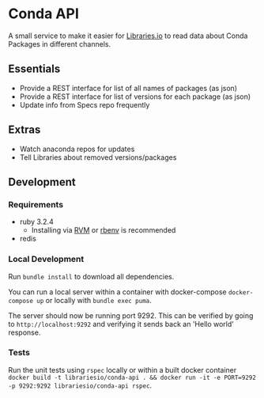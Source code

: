 # Conda API

A small service to make it easier for [Libraries.io](https://libraries.io) to read data about Conda Packages in different channels.

## Essentials

- Provide a REST interface for list of all names of packages (as json)
- Provide a REST interface for list of versions for each package (as json)
- Update info from Specs repo frequently

## Extras

- Watch anaconda repos for updates
- Tell Libraries about removed versions/packages

## Development

### Requirements
* ruby 3.2.4
  * Installing via [RVM](http://rvm.io/) or [rbenv](https://github.com/rbenv/rbenv) is recommended
* redis

### Local Development

Run `bundle install` to download all dependencies.

You can run a local server within a container with docker-compose `docker-compose up` or locally with `bundle exec puma`.

The server should now be running port 9292. This can be verified by going to `http://localhost:9292` and verifying it sends back an 'Hello world' response.

### Tests

Run the unit tests using `rspec` locally or within a built docker container `docker build -t librariesio/conda-api . && docker run -it -e PORT=9292 -p 9292:9292 librariesio/conda-api rspec`.
